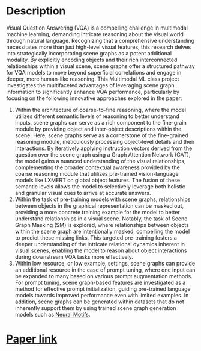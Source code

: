# Description
Visual Question Answering (VQA) is a compelling challenge in multimodal machine learning, demanding intricate reasoning about the visual world through natural language. Recognizing that a comprehensive understanding necessitates more than just high-level visual features, this research delves into strategically incorporating scene graphs as a potent additional modality. By explicitly encoding objects and their rich interconnected relationships within a visual scene, scene graphs offer a structured pathway for VQA models to move beyond superficial correlations and engage in deeper, more human-like reasoning. This Multimodal ML class project investigates the multifaceted advantages of leveraging scene graph information to significantly enhance VQA performance, particularly by focusing on the following innovative approaches explored in the paper:

1. Within the architecture of coarse-to-fine reasoning, where the model utilizes different semantic levels of reasoning to better understand inputs, scene graphs can serve as a rich component to the fine-grain module by providing object and inter-object descriptions within the scene. Here, scene graphs serve as a cornerstone of the fine-grained reasoning module, meticulously processing object-level details and their interactions. By iteratively applying instruction vectors derived from the question over the scene graph using a Graph Attention Network (GAT), the model gains a nuanced understanding of the visual relationships, complementing the broader contextual awareness provided by the coarse reasoning module that utilizes pre-trained vision-language models like LXMERT on global object features. The fusion of these semantic levels allows the model to selectively leverage both holistic and granular visual cues to arrive at accurate answers.
2. Within the task of pre-training models with scene graphs, relationships between objects in the graphical representation can be masked out, providing a more concrete training example for the model to better understand relationships in a visual scene. Notably, the task of Scene Graph Masking (SM) is explored, where relationships between objects within the scene graph are intentionally masked, compelling the model to predict these missing links. This targeted pre-training fosters a deeper understanding of the intricate relational dynamics inherent in visual scenes, enabling the model to reason about object interactions during downstream VQA tasks more effectively.
3. Within low resource, or low example, settings, scene graphs can provide an additional resource in the case of prompt tuning, where one input can be expanded to many based on various prompt augmentation methods. For prompt tuning, scene graph-based features are investigated as a method for effective prompt initialization, guiding pre-trained language models towards improved performance even with limited examples. In addition, scene graphs can be generated within datasets that do not inherently support them by using trained scene graph generation models such as [Neural Motifs](https://arxiv.org/pdf/1711.06640).


# [Paper link](/assets/pdf/gqa.pdf)

